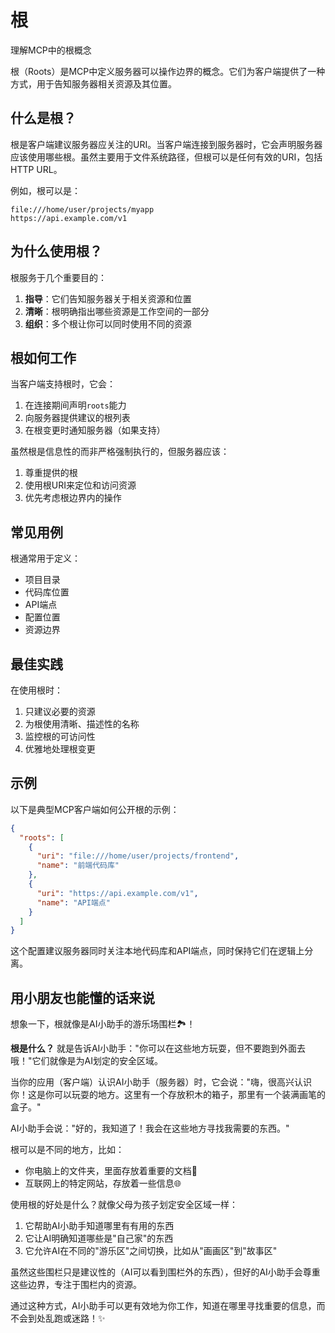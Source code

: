 # 根

理解MCP中的根概念

根（Roots）是MCP中定义服务器可以操作边界的概念。它们为客户端提供了一种方式，用于告知服务器相关资源及其位置。

## 什么是根？

根是客户端建议服务器应关注的URI。当客户端连接到服务器时，它会声明服务器应该使用哪些根。虽然主要用于文件系统路径，但根可以是任何有效的URI，包括HTTP URL。

例如，根可以是：

```
file:///home/user/projects/myapp
https://api.example.com/v1
```

## 为什么使用根？

根服务于几个重要目的：

1. **指导**：它们告知服务器关于相关资源和位置
2. **清晰**：根明确指出哪些资源是工作空间的一部分
3. **组织**：多个根让你可以同时使用不同的资源

## 根如何工作

当客户端支持根时，它会：

1. 在连接期间声明`roots`能力
2. 向服务器提供建议的根列表
3. 在根变更时通知服务器（如果支持）

虽然根是信息性的而非严格强制执行的，但服务器应该：

1. 尊重提供的根
2. 使用根URI来定位和访问资源
3. 优先考虑根边界内的操作

## 常见用例

根通常用于定义：

* 项目目录
* 代码库位置
* API端点
* 配置位置
* 资源边界

## 最佳实践

在使用根时：

1. 只建议必要的资源
2. 为根使用清晰、描述性的名称
3. 监控根的可访问性
4. 优雅地处理根变更

## 示例

以下是典型MCP客户端如何公开根的示例：

```json
{
  "roots": [
    {
      "uri": "file:///home/user/projects/frontend",
      "name": "前端代码库"
    },
    {
      "uri": "https://api.example.com/v1",
      "name": "API端点"
    }
  ]
}
```

这个配置建议服务器同时关注本地代码库和API端点，同时保持它们在逻辑上分离。

## 用小朋友也能懂的话来说

想象一下，根就像是AI小助手的游乐场围栏🏞️！

**根是什么？** 就是告诉AI小助手："你可以在这些地方玩耍，但不要跑到外面去哦！"它们就像是为AI划定的安全区域。

当你的应用（客户端）认识AI小助手（服务器）时，它会说："嗨，很高兴认识你！这是你可以玩耍的地方。这里有一个存放积木的箱子，那里有一个装满画笔的盒子。"

AI小助手会说："好的，我知道了！我会在这些地方寻找我需要的东西。"

根可以是不同的地方，比如：
- 你电脑上的文件夹，里面存放着重要的文档📁
- 互联网上的特定网站，存放着一些信息🌐

使用根的好处是什么？就像父母为孩子划定安全区域一样：
1. 它帮助AI小助手知道哪里有有用的东西
2. 它让AI明确知道哪些是"自己家"的东西
3. 它允许AI在不同的"游乐区"之间切换，比如从"画画区"到"故事区"

虽然这些围栏只是建议性的（AI可以看到围栏外的东西），但好的AI小助手会尊重这些边界，专注于围栏内的资源。

通过这种方式，AI小助手可以更有效地为你工作，知道在哪里寻找重要的信息，而不会到处乱跑或迷路！✨ 